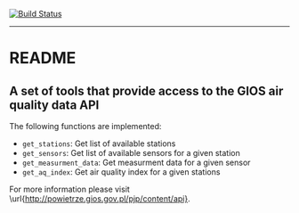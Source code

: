 [![Build Status](https://api.travis-ci.org/psobczyk/giosAPI.png)](https://travis-ci.org/psobczyk/giosAPI)

-------------

# README #

## A set of tools that provide access to the GIOS air quality data API

The following functions are implemented:

* `get_stations`: Get list of available stations
* `get_sensors`: Get list of available sensors for a given station
* `get_measurment_data`: Get measurment data for a given sensor
* `get_aq_index`: Get air quality index for a given stations


For more information please visit \url{http://powietrze.gios.gov.pl/pjp/content/api}.
